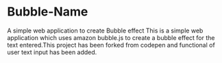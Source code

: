 # Bubble-Name
A simple web application to create Bubble effect
This is a simple web application which uses amazon bubble.js to create a bubble effect for the text entered.This project has been forked from codepen and functional of user text input has been added.
